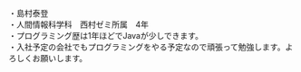 ・島村泰登
<br>
・人間情報科学科　西村ゼミ所属　4年
<br>
・プログラミング歴は1年ほどでJavaが少しできます。
<br>
・入社予定の会社でもプログラミングをやる予定なので頑張って勉強します。よろしくお願いします。
<br>